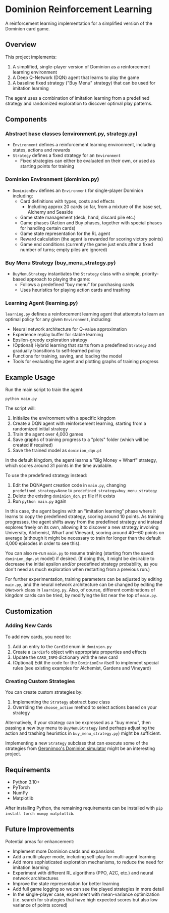 # Dominion Reinforcement Learning

A reinforcement learning implementation for a simplified version of the Dominion card game.


## Overview

This project implements:

1. A simplified, single-player version of Dominion as a reinforcement learning environment
2. A Deep Q-Network (DQN) agent that learns to play the game
3. A baseline fixed strategy ("Buy Menu" strategy) that can be used for imitation learning

The agent uses a combination of imitation learning from a predefined strategy and randomized exploration to discover optimal play patterns.


## Components

### Abstract base classes (environment.py, strategy.py)

- `Environment` defines a reinforcement learning environment, including states, actions and rewards
- `Strategy` defines a fixed strategy for an `Environment`
  - Fixed strategies can either be evaluated on their own, or used as starting points for training

### Dominion Environment (dominion.py)

- `DominionEnv` defines an `Environment` for single-player Dominion including:
  - Card definitions with types, costs and effects
    - Including approx 20 cards so far, from a mixture of the base set, Alchemy and Seaside
  - Game state management (deck, hand, discard pile etc.)
  - Game phases (Action and Buy phases, together with special phases for handling certain cards)
  - Game state representation for the RL agent
  - Reward calculation (the agent is rewarded for scoring victory points)
  - Game end conditions (currently the game just ends after a fixed number of turns; empty piles are ignored)

### Buy Menu Strategy (buy_menu_strategy.py)

- `BuyMenuStrategy` instantiates the `Strategy` class with a simple, priority-based approach to playing the game:
  - Follows a predefined "buy menu" for purchasing cards
  - Uses heuristics for playing action cards and trashing

### Learning Agent (learning.py)

`learning.py` defines a reinforcement learning agent that attempts to learn an optimal policy for any given `Environment`, including:

- Neural network architecture for Q-value approximation
- Experience replay buffer for stable learning
- Epsilon-greedy exploration strategy
- (Optional) Hybrid learning that starts from a predefined `Strategy` and gradually transitions to self-learned policy
- Functions for training, saving, and loading the model
- Tools for evaluating the agent and plotting graphs of training progress


## Example Usage

Run the main script to train the agent:

```
python main.py
```

The script will:
1. Initialize the environment with a specific kingdom
2. Create a DQN agent with reinforcement learning, starting from a randomized initial strategy
3. Train the agent over 4,000 games
4. Save graphs of training progress to a "plots" folder (which will be created if required)
5. Save the trained model as `dominion_dqn.pt`

In the default kingdom, the agent learns a "Big Money + Wharf" strategy, which scores around 31 points in the time available.

To use the predefined strategy instead:

1. Edit the DQNAgent creation code in `main.py`, changing `predefined_strategy=None` to `predefined_strategy=buy_menu_strategy`
2. Delete the existing `dominion_dqn.pt` file if it exists
3. Run `python main.py` again

In this case, the agent begins with an "imitation learning" phase where it learns to copy the predefined strategy, scoring around 10 points. As training progresses, the agent shifts away from the predefined strategy and instead explores freely on its own, allowing it to discover a new strategy involving University, Alchemist, Wharf and Vineyard, scoring around 40--60 points on average (although it might be necessary to train for longer than the default 4,000 episodes in order to see this).

You can also re-run `main.py` to resume training (starting from the saved `dominion_dqn.pt` model) if desired. (If doing this, it might be desirable to decrease the initial epsilon and/or predefined strategy probability, as you don't need as much exploration when restarting from a previous run.)

For further experimentation, training parameters can be adjusted by editing `main.py`, and the neural network architecture can be changed by editing the `QNetwork` class in `learning.py`. Also, of course, different combinations of kingdom cards can be tried, by modifying the list near the top of `main.py`.


## Customization

### Adding New Cards

To add new cards, you need to:
1. Add an entry to the `CardId` enum in `dominion.py`
2. Create a `CardInfo` object with appropriate properties and effects
3. Update the `CARD_INFO` dictionary with the new card
4. (Optional) Edit the code for the `DominionEnv` itself to implement special rules (see existing examples for Alchemist, Gardens and Vineyard)

### Creating Custom Strategies

You can create custom strategies by:
1. Implementing the `Strategy` abstract base class
2. Overriding the `choose_action` method to select actions based on your strategy

Alternatively, if your strategy can be expressed as a "buy menu", then passing a new buy menu to `BuyMenuStrategy` (and perhaps adjusting the action and trashing heuristics in `buy_menu_strategy.py`) might be sufficient.

Implementing a new `Strategy` subclass that can execute some of the strategies from [Geronimoo's Dominion simulator](https://github.com/Geronimoo/DominionSim) might be an interesting project.


## Requirements

- Python 3.10+
- PyTorch
- NumPy
- Matplotlib

After installing Python, the remaining requirements can be installed with `pip install torch numpy matplotlib`.


## Future Improvements

Potential areas for enhancement:
- Implement more Dominion cards and expansions
- Add a multi-player mode, including self-play for multi-agent learning
- Add more sophisticated exploration mechanisms, to reduce the need for imitation learning
- Experiment with different RL algorithms (PPO, A2C, etc.) and neural network architectures
- Improve the state representation for better learning
- Add full game logging so we can see the played strategies in more detail
- In the single-player case, experiment with mean-variance optimization (i.e. search for strategies that have high expected scores but also low variance of points scored)
